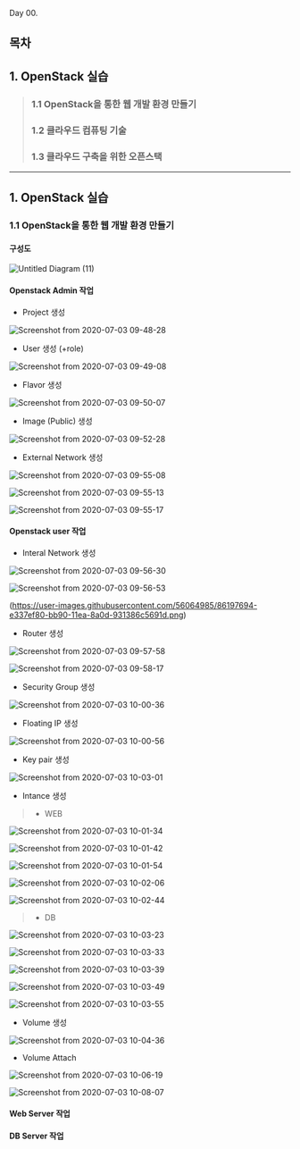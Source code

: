 Day 00.

## 목차
 
## 1. OpenStack 실습

> ### 1.1 OpenStack을 통한 웹 개발 환경 만들기
> ### 1.2 클라우드 컴퓨팅 기술
> ### 1.3 클라우드 구축을 위한 오픈스택


------------
 
## 1. OpenStack 실습


### 1.1 OpenStack을 통한 웹 개발 환경 만들기


#### 구성도


![Untitled Diagram (11)](https://user-images.githubusercontent.com/56064985/86432242-06e66b80-bd32-11ea-8e3c-983057b155e8.png)




#### Openstack Admin 작업

* Project 생성


![Screenshot from 2020-07-03 09-48-28](https://user-images.githubusercontent.com/56064985/86422992-a5b29e00-bd19-11ea-96b5-7f953b5c8c46.png)


* User 생성 (+role)


![Screenshot from 2020-07-03 09-49-08](https://user-images.githubusercontent.com/56064985/86422993-a77c6180-bd19-11ea-8695-8f9e709d6bbf.png)




* Flavor 생성


![Screenshot from 2020-07-03 09-50-07](https://user-images.githubusercontent.com/56064985/86422996-a9462500-bd19-11ea-9a82-7e8fdd3b5f24.png)



* Image (Public) 생성


![Screenshot from 2020-07-03 09-52-28](https://user-images.githubusercontent.com/56064985/86422998-aba87f00-bd19-11ea-8cfb-6c77c2971e5e.png)


* External Network 생성


![Screenshot from 2020-07-03 09-55-08](https://user-images.githubusercontent.com/56064985/86423006-b06d3300-bd19-11ea-93a0-75b411525fb2.png)


![Screenshot from 2020-07-03 09-55-13](https://user-images.githubusercontent.com/56064985/86423008-b19e6000-bd19-11ea-879a-86335a9eccea.png)


![Screenshot from 2020-07-03 09-55-17](https://user-images.githubusercontent.com/56064985/86423009-b3682380-bd19-11ea-82ad-ced054bfe6ca.png)


#### Openstack user 작업

* Interal Network 생성


![Screenshot from 2020-07-03 09-56-30](https://user-images.githubusercontent.com/56064985/86423011-b4995080-bd19-11ea-807c-cc7e1bd2faa7.png)


![Screenshot from 2020-07-03 09-56-53](https://user-images.githubusercontent.com/56064985/86423022-b8c56e00-bd19-11ea-88b6-a0b2caaa295a.png)


(https://user-images.githubusercontent.com/56064985/86197694-e337ef80-bb90-11ea-8a0d-931386c5691d.png)


* Router 생성


![Screenshot from 2020-07-03 09-57-58](https://user-images.githubusercontent.com/56064985/86423030-bc58f500-bd19-11ea-83a0-6cfa3c27f0da.png)


![Screenshot from 2020-07-03 09-58-17](https://user-images.githubusercontent.com/56064985/86423037-bf53e580-bd19-11ea-9118-76a73d14aedf.png)


* Security Group 생성


![Screenshot from 2020-07-03 10-00-36](https://user-images.githubusercontent.com/56064985/86423039-c0851280-bd19-11ea-891f-62133dc50cf6.png)


* Floating IP 생성


![Screenshot from 2020-07-03 10-00-56](https://user-images.githubusercontent.com/56064985/86423043-c1b63f80-bd19-11ea-9dbc-d0df58e981d7.png)


* Key pair 생성



![Screenshot from 2020-07-03 10-03-01](https://user-images.githubusercontent.com/56064985/86423061-c975e400-bd19-11ea-80ee-005cf18545b1.png)



* Intance 생성
> * WEB


![Screenshot from 2020-07-03 10-01-34](https://user-images.githubusercontent.com/56064985/86423045-c2e76c80-bd19-11ea-84ac-326bda49f203.png)


![Screenshot from 2020-07-03 10-01-42](https://user-images.githubusercontent.com/56064985/86423048-c4189980-bd19-11ea-8b73-f9cb01cd2fe3.png)


![Screenshot from 2020-07-03 10-01-54](https://user-images.githubusercontent.com/56064985/86423052-c549c680-bd19-11ea-9866-c06bf9f12230.png)


![Screenshot from 2020-07-03 10-02-06](https://user-images.githubusercontent.com/56064985/86423056-c7138a00-bd19-11ea-91b1-3f0dcf13e2bd.png)


![Screenshot from 2020-07-03 10-02-44](https://user-images.githubusercontent.com/56064985/86423059-c844b700-bd19-11ea-96c5-afc1811c3e17.png)


> * DB


![Screenshot from 2020-07-03 10-03-23](https://user-images.githubusercontent.com/56064985/86423064-cb3fa780-bd19-11ea-9d64-183a470d8d94.png)


![Screenshot from 2020-07-03 10-03-33](https://user-images.githubusercontent.com/56064985/86423066-cbd83e00-bd19-11ea-8f53-da07cf34c87c.png)


![Screenshot from 2020-07-03 10-03-39](https://user-images.githubusercontent.com/56064985/86423071-cd096b00-bd19-11ea-8a73-ebbd6ef48dda.png)


![Screenshot from 2020-07-03 10-03-49](https://user-images.githubusercontent.com/56064985/86423078-ced32e80-bd19-11ea-8776-5e21e0f94462.png)


![Screenshot from 2020-07-03 10-03-55](https://user-images.githubusercontent.com/56064985/86423082-d0045b80-bd19-11ea-84d0-d955a8c8a2ef.png)


* Volume 생성


![Screenshot from 2020-07-03 10-04-36](https://user-images.githubusercontent.com/56064985/86423085-d1358880-bd19-11ea-92e1-4d1604fe17e9.png)


* Volume Attach


![Screenshot from 2020-07-03 10-06-19](https://user-images.githubusercontent.com/56064985/86423089-d266b580-bd19-11ea-9938-0a34a1efd174.png)


![Screenshot from 2020-07-03 10-08-07](https://user-images.githubusercontent.com/56064985/86423092-d397e280-bd19-11ea-834e-be8a0795569c.png)




#### Web Server 작업


#### DB Server 작업














